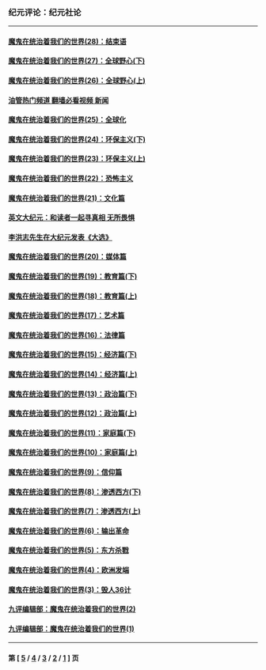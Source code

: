 ### 纪元评论：纪元社论
---
#### [魔鬼在统治着我们的世界(28)：结束语](../../pages/nsc422/n10936246.md?03030330) 
#### [魔鬼在统治着我们的世界(27)：全球野心(下)](../../pages/nsc422/n10928319.md?03030330) 
#### [魔鬼在统治着我们的世界(26)：全球野心(上)](../../pages/nsc422/n10900318.md?03030330) 
#### [油管热门频道 翻墙必看视频 新闻](ok?03030330)
#### [魔鬼在统治着我们的世界(25)：全球化](../../pages/nsc422/n10788205.md?03030330) 
#### [魔鬼在统治着我们的世界(24)：环保主义(下)](../../pages/nsc422/n10695307.md?03030330) 
#### [魔鬼在统治着我们的世界(23)：环保主义(上)](../../pages/nsc422/n10688613.md?03030330) 
#### [魔鬼在统治着我们的世界(22)：恐怖主义](../../pages/nsc422/n10614727.md?03030330) 
#### [魔鬼在统治着我们的世界(21)：文化篇](../../pages/nsc422/n10597706.md?03030330) 
#### [英文大纪元：和读者一起寻真相 无所畏惧](../../pages/nsc422/n12542027.md?03030330) 
#### [李洪志先生在大纪元发表《大选》](../../pages/nsc422/n12534746.md?03030330) 
#### [魔鬼在统治着我们的世界(20)：媒体篇](../../pages/nsc422/n10586579.md?03030330) 
#### [魔鬼在统治着我们的世界(19)：教育篇(下)](../../pages/nsc422/n10564808.md?03030330) 
#### [魔鬼在统治着我们的世界(18)：教育篇(上)](../../pages/nsc422/n10526970.md?03030330) 
#### [魔鬼在统治着我们的世界(17)：艺术篇](../../pages/nsc422/n10499093.md?03030330) 
#### [魔鬼在统治着我们的世界(16)：法律篇](../../pages/nsc422/n10485969.md?03030330) 
#### [魔鬼在统治着我们的世界(15)：经济篇(下)](../../pages/nsc422/n10469975.md?03030330) 
#### [魔鬼在统治着我们的世界(14)：经济篇(上)](../../pages/nsc422/n10457370.md?03030330) 
#### [魔鬼在统治着我们的世界(13)：政治篇(下)](../../pages/nsc422/n10448270.md?03030330) 
#### [魔鬼在统治着我们的世界(12)：政治篇(上)](../../pages/nsc422/n10444576.md?03030330) 
#### [魔鬼在统治着我们的世界(11)：家庭篇(下)](../../pages/nsc422/n10440961.md?03030330) 
#### [魔鬼在统治着我们的世界(10)：家庭篇(上)](../../pages/nsc422/n10435448.md?03030330) 
#### [魔鬼在统治着我们的世界(9)：信仰篇](../../pages/nsc422/n10432159.md?03030330) 
#### [魔鬼在统治着我们的世界(8)：渗透西方(下)](../../pages/nsc422/n10429603.md?03030330) 
#### [魔鬼在统治着我们的世界(7)：渗透西方(上)](../../pages/nsc422/n10426013.md?03030330) 
#### [魔鬼在统治着我们的世界(6)：输出革命](../../pages/nsc422/n10421536.md?03030330) 
#### [魔鬼在统治着我们的世界(5)：东方杀戮](../../pages/nsc422/n10417707.md?03030330) 
#### [魔鬼在统治着我们的世界(4)：欧洲发端](../../pages/nsc422/n10414890.md?03030330) 
#### [魔鬼在统治着我们的世界(3)：毁人36计](../../pages/nsc422/n10411583.md?03030330) 
#### [九评编辑部：魔鬼在统治着我们的世界(2)](../../pages/nsc422/n10410036.md?03030330) 
#### [九评编辑部：魔鬼在统治着我们的世界(1)](../../pages/nsc422/n10406825.md?03030330) 

---
#### 第 [ [5](./5.md?03030330) / [4](./4.md?03030330) / [3](./3.md?03030330) / [2](./2.md?03030330) / [1](./1.md?03030330) ] 页
